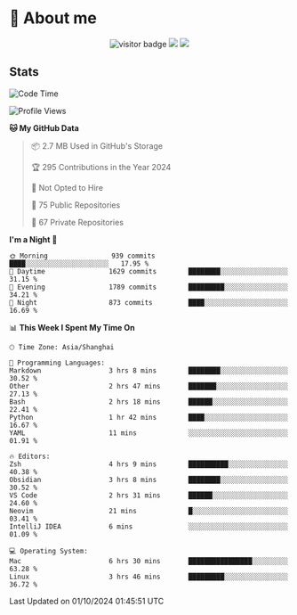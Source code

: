 <!-- ![](https://youpai.roccoshi.top/img/20200804214216.png) -->

# 🧐 About me
 
<p align="center">
<img src="https://visitor-badge.laobi.icu/badge?page_id=Lincest.Lincest&title=hits" alt="visitor badge"/>
<a href="mailto:imroccoshi@gmail.com"><img src="https://img.shields.io/badge/gmail-imroccoshi%40gmail.com-red"></a>
<a href="https://blog.roccoshi.top"><img src="https://img.shields.io/badge/blog-roccoshi-green"></a>
</p>

## Stats

<!--START_SECTION:waka-->
![Code Time](http://img.shields.io/badge/Code%20Time-1%2C528%20hrs%2055%20mins-blue)

![Profile Views](http://img.shields.io/badge/Profile%20Views-0-blue)

**🐱 My GitHub Data** 

> 📦 2.7 MB Used in GitHub's Storage 
 > 
> 🏆 295 Contributions in the Year 2024
 > 
> 🚫 Not Opted to Hire
 > 
> 📜 75 Public Repositories 
 > 
> 🔑 67 Private Repositories 
 > 
**I'm a Night 🦉** 

```text
🌞 Morning                939 commits         ████░░░░░░░░░░░░░░░░░░░░░   17.95 % 
🌆 Daytime                1629 commits        ████████░░░░░░░░░░░░░░░░░   31.15 % 
🌃 Evening                1789 commits        █████████░░░░░░░░░░░░░░░░   34.21 % 
🌙 Night                  873 commits         ████░░░░░░░░░░░░░░░░░░░░░   16.69 % 
```


📊 **This Week I Spent My Time On** 

```text
🕑︎ Time Zone: Asia/Shanghai

💬 Programming Languages: 
Markdown                 3 hrs 8 mins        ████████░░░░░░░░░░░░░░░░░   30.52 % 
Other                    2 hrs 47 mins       ███████░░░░░░░░░░░░░░░░░░   27.13 % 
Bash                     2 hrs 18 mins       ██████░░░░░░░░░░░░░░░░░░░   22.41 % 
Python                   1 hr 42 mins        ████░░░░░░░░░░░░░░░░░░░░░   16.67 % 
YAML                     11 mins             ░░░░░░░░░░░░░░░░░░░░░░░░░   01.91 % 

🔥 Editors: 
Zsh                      4 hrs 9 mins        ██████████░░░░░░░░░░░░░░░   40.38 % 
Obsidian                 3 hrs 8 mins        ████████░░░░░░░░░░░░░░░░░   30.52 % 
VS Code                  2 hrs 31 mins       ██████░░░░░░░░░░░░░░░░░░░   24.60 % 
Neovim                   21 mins             █░░░░░░░░░░░░░░░░░░░░░░░░   03.41 % 
IntelliJ IDEA            6 mins              ░░░░░░░░░░░░░░░░░░░░░░░░░   01.09 % 

💻 Operating System: 
Mac                      6 hrs 30 mins       ████████████████░░░░░░░░░   63.28 % 
Linux                    3 hrs 46 mins       █████████░░░░░░░░░░░░░░░░   36.72 % 
```


 Last Updated on 01/10/2024 01:45:51 UTC
<!--END_SECTION:waka-->


